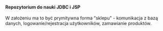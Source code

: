 <h4>Repozytorium do nauki JDBC i JSP</h4>
W założeniu ma to być prymitywna forma "sklepu"  - komunikacja z bazą danych, logowanie/rejestracja użytkowników, zamawianie produktów.
